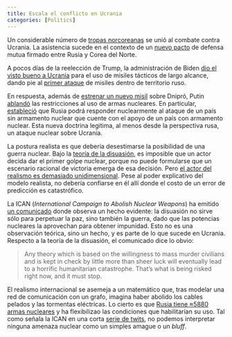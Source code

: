 ```yaml
---
title: Escala el conflicto en Ucrania
categories: [Politics]
---
```


Un considerable número de [tropas norcoreanas](https://www.aljazeera.com/news/2024/11/13/what-do-we-know-about-the-north-korean-troops-joining-russias-war)
se unió al combate contra Ucrania. La asistencia sucede en el contexto 
de un [nuevo pacto](https://www.aljazeera.com/news/2024/11/12/north-korea-ratifies-landmark-mutual-defence-treaty-with-russia) de defensa mutua firmado entre Rusia y Corea del Norte.

A pocos días de la reelección de Trump, la administración de Biden 
[dio el visto bueno a Ucrania](https://www.aljazeera.com/news/2024/11/20/biden-has-pivoted-to-allow-ukraine-to-use-us-missiles-in-russia-why-now)
para el uso de misiles tácticos de largo alcance, dando pie al 
[primer ataque](https://www.bbc.com/news/articles/c0mzjm7knw7o) de misiles dentro 
de territorio ruso.

En respuesta, además de [estrenar un nuevo misil](https://www.bbc.com/news/articles/cy4n9vgwnnyo) 
sobre Dnipró, Putin [ablandó](https://www.aljazeera.com/program/newsfeed/2024/11/19/could-russias-loosened-nuclear-doctrine-lead-to-a-test-detonation) las restricciones al uso 
de armas nucleares. En particular, [estableció](https://www.icanw.org/new_russian_doctrine_increases_possible_nuclear_weapons_use_scenarios) que Rusia 
podrá responder nuclearmente al ataque de un país sin armamento nuclear 
que cuente con el apoyo de un país con armamento nuclear. 
Esta nueva doctrina legitima, al menos desde la perspectiva
rusa, un ataque nuclear sobre Ucrania.

La postura realista es que debería desestimarse la posibilidad de una guerra
nuclear. Bajo la [teoría de la disuasión](https://global-strategy.org/que-es-disuasion/),
es imposible que un actor decida dar el primer golpe nuclear, porque 
no puede formularse que un escenario racional de victoria emerga de esa decisión.
Pero [el actor del realismo es demasiado unidimensional](https://www.jstor.org/stable/26271593?seq=1).
Pese al poder explicativo del modelo realista, no debería confiarse en él
allí donde el costo de un error de predicción es catastrófico. 

La ICAN (*International Campaign to Abolish Nuclear Weapons*) ha emitido [un comunicado](https://beyondnuclear.org/ican-condemns/)
donde observa un hecho evidente: la disuasión no sirve sólo para perpetuar la paz,
sino también la guerra, dado que las potencias nucleares la aprovechan para
obtener impunidad. Esto no es una observación teórica, sino un hecho, y es
parte de lo que sucede en Ucrania. Respecto a la teoría de la disuasión, el
comunicado dice lo obvio:

> Any theory which is based on the willingness to mass murder civilians and is
> kept in check by little more than sheer luck will eventually lead to a
> horrific humanitarian catastrophe. That’s what is being risked right now, and
> it must stop.


El realismo internacional se asemeja a un matemático que, tras modelar una red
de comunicación con un grafo, imagina haber abolido los cables pelados y las
tormentas eléctricas. Lo cierto es que [Rusia tiene ≈5880 armas nucleares](https://fas.org/initiative/status-world-nuclear-forces/) 
y ha flexibilizao las condiciones que habilitarían su uso. Tal como señala la ICAN en 
una corta [serie de twits](https://x.com/nuclearban/status/1858889590238540235), 
no podemos interpretar ninguna amenaza nuclear como un simples amague 
o un *bluff*. 



